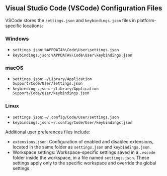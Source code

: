 ## Visual Studio Code (VSCode) Configuration Files

VSCode stores the `settings.json` and `keybindings.json` files in platform-specific locations:

### Windows
- `settings.json`: `%APPDATA%\Code\User\settings.json`
- `keybindings.json`: `%APPDATA%\Code\User\keybindings.json`

### macOS
- `settings.json`: `~/Library/Application Support/Code/User/settings.json`
- `keybindings.json`: `~/Library/Application Support/Code/User/keybindings.json`

### Linux
- `settings.json`: `~/.config/Code/User/settings.json`
- `keybindings.json`: `~/.config/Code/User/keybindings.json`

Additional user preferences files include:

- `extensions.json`: Configuration of enabled and disabled extensions, located in the same folder as `settings.json` and `keybindings.json`.
- Workspace settings: Workspace-specific settings saved in a `.vscode` folder inside the workspace, in a file named `settings.json`. These settings apply only to the specific workspace and override the global settings.

